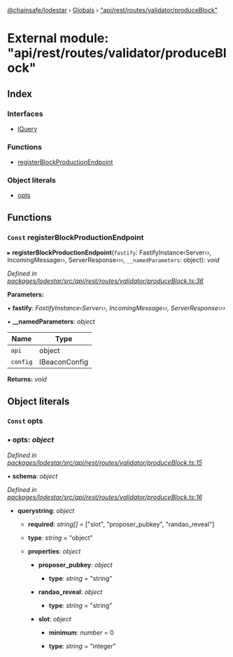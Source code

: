 [@chainsafe/lodestar](../README.md) › [Globals](../globals.md) › ["api/rest/routes/validator/produceBlock"](_api_rest_routes_validator_produceblock_.md)

# External module: "api/rest/routes/validator/produceBlock"

## Index

### Interfaces

* [IQuery](../interfaces/_api_rest_routes_validator_produceblock_.iquery.md)

### Functions

* [registerBlockProductionEndpoint](_api_rest_routes_validator_produceblock_.md#const-registerblockproductionendpoint)

### Object literals

* [opts](_api_rest_routes_validator_produceblock_.md#const-opts)

## Functions

### `Const` registerBlockProductionEndpoint

▸ **registerBlockProductionEndpoint**(`fastify`: FastifyInstance‹Server‹›, IncomingMessage‹›, ServerResponse‹››, `__namedParameters`: object): *void*

*Defined in [packages/lodestar/src/api/rest/routes/validator/produceBlock.ts:36](https://github.com/ChainSafe/lodestar/blob/9dda0faba/packages/lodestar/src/api/rest/routes/validator/produceBlock.ts#L36)*

**Parameters:**

▪ **fastify**: *FastifyInstance‹Server‹›, IncomingMessage‹›, ServerResponse‹››*

▪ **__namedParameters**: *object*

Name | Type |
------ | ------ |
`api` | object |
`config` | IBeaconConfig |

**Returns:** *void*

## Object literals

### `Const` opts

### ▪ **opts**: *object*

*Defined in [packages/lodestar/src/api/rest/routes/validator/produceBlock.ts:15](https://github.com/ChainSafe/lodestar/blob/9dda0faba/packages/lodestar/src/api/rest/routes/validator/produceBlock.ts#L15)*

▪ **schema**: *object*

*Defined in [packages/lodestar/src/api/rest/routes/validator/produceBlock.ts:16](https://github.com/ChainSafe/lodestar/blob/9dda0faba/packages/lodestar/src/api/rest/routes/validator/produceBlock.ts#L16)*

* **querystring**: *object*

  * **required**: *string[]* = ["slot", "proposer_pubkey", "randao_reveal"]

  * **type**: *string* = "object"

  * **properties**: *object*

    * **proposer_pubkey**: *object*

      * **type**: *string* = "string"

    * **randao_reveal**: *object*

      * **type**: *string* = "string"

    * **slot**: *object*

      * **minimum**: *number* = 0

      * **type**: *string* = "integer"

